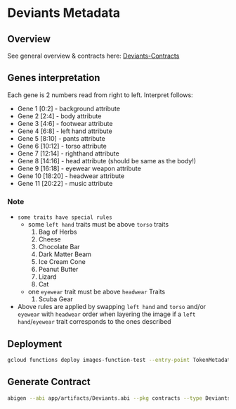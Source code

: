 # Deviants Metadata
## Overview
See general overview & contracts here: [Deviants-Contracts](https://github.com/UniverseXYZ/Deviants-Contracts/)
## Genes interpretation
Each gene is 2 numbers read from right to left. Interpret follows:

- Gene 1 [0:2] - background attribute
- Gene 2 [2:4] - body attribute
- Gene 3 [4:6] - footwear attribute
- Gene 4 [6:8] - left hand attribute
- Gene 5 [8:10] - pants attribute
- Gene 6 [10:12] - torso attribute
- Gene 7 [12:14] - righthand attribute
- Gene 8 [14:16] - head attribute (should be same as the body!)
- Gene 9 [16:18] - eyewear weapon attribute
- Gene 10 [18:20] - headwear attribute
- Gene 11 [20:22] - music attribute

### Note 
- `some traits have special rules`
  - some `left hand` traits must be above `torso` traits
    1. Bag of Herbs
    2. Cheese
    3. Chocolate Bar
    4. Dark Matter Beam
    5. Ice Cream Cone
    6. Peanut Butter
    7. Lizard
    8. Cat
  - one `eyewear` trait must be above `headwear` Traits
    1. Scuba Gear
- Above rules are applied by swapping `left hand` and `torso` and/or `eyewear` with `headwear` order when layering the image 
if a `left hand`/`eyewear` trait corresponds to the ones described
## Deployment
```bash
gcloud functions deploy images-function-test --entry-point TokenMetadata --runtime go116 --trigger-http --allow-unauthenticated
```

## Generate Contract
```bash
abigen --abi app/artifacts/Deviants.abi --pkg contracts --type Deviants --out app/contracts/Deviants.go
```